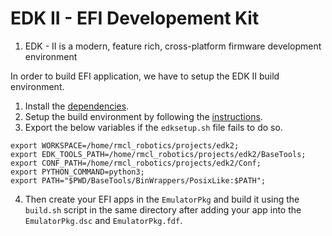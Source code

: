 # EDK II - EFI Developement Kit

1. EDK - II is a modern, feature rich, cross-platform firmware development environment 

In order to build EFI application, we have to setup the EDK II build environment.

1. Install the [dependencies](https://github.com/tianocore/tianocore.github.io/wiki/Using-EDK-II-with-Native-GCC#ubuntu-2004-lts).
2. Setup the build environment by following the [instructions](https://github.com/tianocore/tianocore.github.io/wiki/Common-instructions#common-edk-ii-build-instructions-for-linux).
3. Export the below variables if the `edksetup.sh` file fails to do so.
```
export WORKSPACE=/home/rmcl_robotics/projects/edk2; 
export EDK_TOOLS_PATH=/home/rmcl_robotics/projects/edk2/BaseTools; 
export CONF_PATH=/home/rmcl_robotics/projects/edk2/Conf; 
export PYTHON_COMMAND=python3;
export PATH="$PWD/BaseTools/BinWrappers/PosixLike:$PATH";
```
4. Then create your EFI apps in the `EmulatorPkg` and build it using the `build.sh` script in the same directory after adding your app into the `EmulatorPkg.dsc` and `EmulatorPkg.fdf`.
